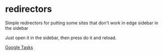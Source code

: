 # redirectors
Simple redirectors for putting some sites that don't work in edge sidebar in the sidebar

Just open it in the sidebar, then press do it and reload.

[Google Tasks](./gtasks.html)
